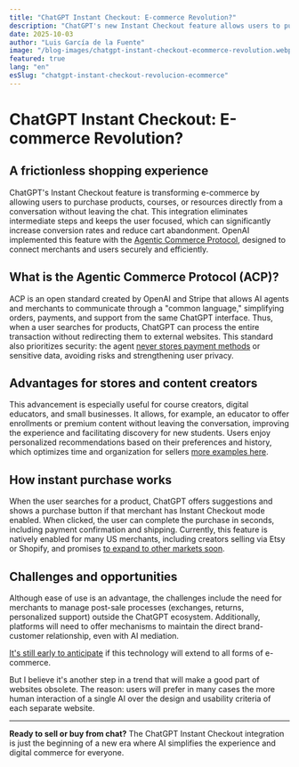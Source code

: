 ```yaml
---
title: "ChatGPT Instant Checkout: E-commerce Revolution?"
description: "ChatGPT's new Instant Checkout feature allows users to purchase products, courses, or resources directly from a conversation without leaving the chat."
date: 2025-10-03
author: "Luis García de la Fuente"
image: "/blog-images/chatgpt-instant-checkout-ecommerce-revolution.webp"
featured: true
lang: "en"
esSlug: "chatgpt-instant-checkout-revolucion-ecommerce"
---
```


# ChatGPT Instant Checkout: E-commerce Revolution?

## A frictionless shopping experience

ChatGPT's Instant Checkout feature is transforming e-commerce by allowing users to purchase products, courses, or resources directly from a conversation without leaving the chat. This integration eliminates intermediate steps and keeps the user focused, which can significantly increase conversion rates and reduce cart abandonment. OpenAI implemented this feature with the <a href="https://openai.com/index/buy-it-in-chatgpt/" rel="nofollow">Agentic Commerce Protocol</a>, designed to connect merchants and users securely and efficiently.


## What is the Agentic Commerce Protocol (ACP)?

ACP is an open standard created by OpenAI and Stripe that allows AI agents and merchants to communicate through a "common language," simplifying orders, payments, and support from the same ChatGPT interface. Thus, when a user searches for products, ChatGPT can process the entire transaction without redirecting them to external websites. This standard also prioritizes security: the agent <a href="https://stripe.com/newsroom/news/stripe-openai-instant-checkout" rel="nofollow">never stores payment methods</a> or sensitive data, avoiding risks and strengthening user privacy.


## Advantages for stores and content creators

This advancement is especially useful for course creators, digital educators, and small businesses. It allows, for example, an educator to offer enrollments or premium content without leaving the conversation, improving the experience and facilitating discovery for new students. Users enjoy personalized recommendations based on their preferences and history, which optimizes time and organization for sellers <a href="https://www.eesel.ai/blog/chatgpt-instant-checkout" rel="nofollow">more examples here</a>.


## How instant purchase works

When the user searches for a product, ChatGPT offers suggestions and shows a purchase button if that merchant has Instant Checkout mode enabled. When clicked, the user can complete the purchase in seconds, including payment confirmation and shipping. Currently, this feature is natively enabled for many US merchants, including creators selling via Etsy or Shopify, and promises <a href="https://fortune.com/2025/09/29/openai-rolls-out-purchases-direct-from-chatgpt-in-a-radical-shift-to-e-commerce-and-direct-challenge-to-google/" rel="nofollow">to expand to other markets soon</a>.

## Challenges and opportunities

Although ease of use is an advantage, the challenges include the need for merchants to manage post-sale processes (exchanges, returns, personalized support) outside the ChatGPT ecosystem. Additionally, platforms will need to offer mechanisms to maintain the direct brand-customer relationship, even with AI mediation.

<a href="https://shiftasia.com/column/how-instant-checkout-and-the-agentic-commerce-protocol-redefine-ecommerce/" rel="nofollow">It's still early to anticipate</a> if this technology will extend to all forms of e-commerce.

But I believe it's another step in a trend that will make a good part of websites obsolete. The reason: users will prefer in many cases the more human interaction of a single AI over the design and usability criteria of each separate website.

***

**Ready to sell or buy from chat?** The ChatGPT Instant Checkout integration is just the beginning of a new era where AI simplifies the experience and digital commerce for everyone.
